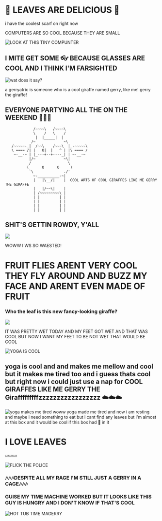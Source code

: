 # :leaves: LEAVES ARE DELICIOUS :leaves:

i have the coolest scarf on right now

COMPUTERS ARE SO COOL BECAUSE THEY ARE SMALL 

![LOOK AT THIS TINY COMPUNTER](https://cloud.githubusercontent.com/assets/15115070/10491073/62ae2b0c-7259-11e5-8c5e-016124a48c17.JPG)

## I MITE GET SOME :eyeglasses: BECAUSE GLASSES ARE COOL AND I THINK I'M FARSIGHTED

![wat does it say?](https://cloud.githubusercontent.com/assets/15115070/10527525/b9f55aec-7345-11e5-8f02-86a16db01079.JPG)

a gerryatric is someone who is a cool giraffe named gerry, like me! gerry the giraffe! 

## EVERYONE PARTYING ALL THE ON THE WEEKEND :tada::tada::tada:

                 /~~~~\   /~~~~\
                 \    /   \    /
                  |  |_____|  |
                /~             ~\
       /~~~~~-_|  /~~\    /~~~\  |_-~~~~~\
       \ ==== /| |   O|  |   ^ | |\ ==== /
        ~-__-~ | |_---+--+----_| | ~-__-~
               |/~             ~\|
               /                 \
              (      O      O     )
               `\              ./'
                 ~-__________-~|
                 |   |\__/|    |  COOL ARTS OF COOL GIRAFFES LIKE ME GERRY THE GIRAFFE
                 |   |/~~\|    |
                 | /~~~~~~~~~\ |
                 | |         | |
                 | |         | |
                 | |         | |
                 | |         | |

## SHIT'S GETTIN ROWDY, Y'ALL  

![](https://cloud.githubusercontent.com/assets/3228068/10742387/202e9420-7bea-11e5-8b9e-5933e5f8f8d7.jpg)

WOWW I WS SO WAESTED! 

# FRUIT FLIES ARENT VERY COOL THEY FLY AROUND AND BUZZ MY FACE AND ARENT EVEN MADE OF FRUIT

### Who the leaf is this new fancy-looking giraffe?
![](http://screens.jess.la/2015-10-30-s3hq1.jpg)

IT WAS PRETTY WET TODAY AND MY FEET GOT WET AND THAT WAS COOL BUT NOW I WANT MY FEET TO BE NOT WET THAT WOULD BE COOL

![YOGA IS COOL](https://cloud.githubusercontent.com/assets/15115070/11076273/b6d7a126-87ae-11e5-9138-091f59141c80.JPG)

## yoga is cool and and makes me mellow and cool but it makes me tired too and i guess thats cool but right now i could just use a nap for COOL GIRAFFES LIKE ME GERRY THE Girafffffffffzzzzzzzzzzzzzzzzz :cloud::cloud::cloud:

![yoga makes me tired](https://cloud.githubusercontent.com/assets/15115070/11384561/a32192e6-92c5-11e5-995c-f8f76751c1da.JPG) woww yoga made me tired and now i am resting and maybe i need something to eat but i cant find any leaves but i'm almost at this box and it would be cool if this box had :leaves: in it
# I LOVE LEAVES
:zzz::zzz::zzz:

![FLICK THE POLICE](https://cloud.githubusercontent.com/assets/15115070/11633530/b80781b6-9cc0-11e5-9ac6-316af1a2ebc5.jpg)
### :notes::notes::notes:DESPITE ALL MY RAGE I'M STILL JUST A GERRY IN A CAGE:notes::notes::notes:

### GUISE MY TIME MACHINE WORKED BUT IT LOOKS LIKE THIS GUY IS HUNGRY AND I DON'T KNOW IF THAT'S COOL
![HOT TUB TIME MAGERRY](https://cloud.githubusercontent.com/assets/15115070/11968177/3f3e63da-a8be-11e5-8850-7b6c8335e754.jpg)
